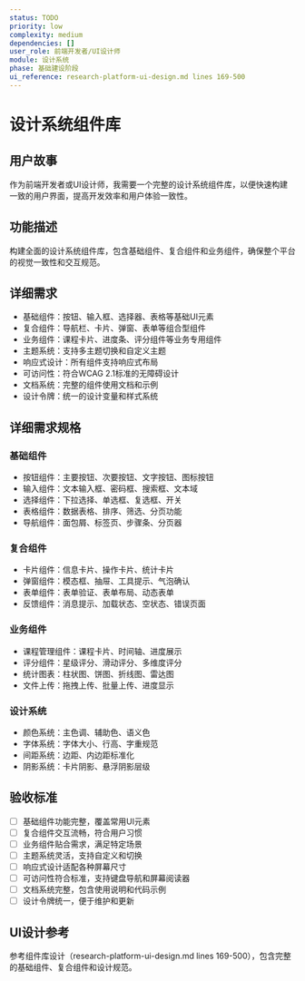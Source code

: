```yaml
---
status: TODO
priority: low
complexity: medium
dependencies: []
user_role: 前端开发者/UI设计师
module: 设计系统
phase: 基础建设阶段
ui_reference: research-platform-ui-design.md lines 169-500
---
```


# 设计系统组件库

## 用户故事
作为前端开发者或UI设计师，我需要一个完整的设计系统组件库，以便快速构建一致的用户界面，提高开发效率和用户体验一致性。

## 功能描述
构建全面的设计系统组件库，包含基础组件、复合组件和业务组件，确保整个平台的视觉一致性和交互规范。

## 详细需求
- 基础组件：按钮、输入框、选择器、表格等基础UI元素
- 复合组件：导航栏、卡片、弹窗、表单等组合型组件
- 业务组件：课程卡片、进度条、评分组件等业务专用组件
- 主题系统：支持多主题切换和自定义主题
- 响应式设计：所有组件支持响应式布局
- 可访问性：符合WCAG 2.1标准的无障碍设计
- 文档系统：完整的组件使用文档和示例
- 设计令牌：统一的设计变量和样式系统

## 详细需求规格
### 基础组件
- 按钮组件：主要按钮、次要按钮、文字按钮、图标按钮
- 输入组件：文本输入框、密码框、搜索框、文本域
- 选择组件：下拉选择、单选框、复选框、开关
- 表格组件：数据表格、排序、筛选、分页功能
- 导航组件：面包屑、标签页、步骤条、分页器

### 复合组件
- 卡片组件：信息卡片、操作卡片、统计卡片
- 弹窗组件：模态框、抽屉、工具提示、气泡确认
- 表单组件：表单验证、表单布局、动态表单
- 反馈组件：消息提示、加载状态、空状态、错误页面

### 业务组件
- 课程管理组件：课程卡片、时间轴、进度展示
- 评分组件：星级评分、滑动评分、多维度评分
- 统计图表：柱状图、饼图、折线图、雷达图
- 文件上传：拖拽上传、批量上传、进度显示

### 设计系统
- 颜色系统：主色调、辅助色、语义色
- 字体系统：字体大小、行高、字重规范
- 间距系统：边距、内边距标准化
- 阴影系统：卡片阴影、悬浮阴影层级

## 验收标准
- [ ] 基础组件功能完整，覆盖常用UI元素
- [ ] 复合组件交互流畅，符合用户习惯
- [ ] 业务组件贴合需求，满足特定场景
- [ ] 主题系统灵活，支持自定义和切换
- [ ] 响应式设计适配各种屏幕尺寸
- [ ] 可访问性符合标准，支持键盘导航和屏幕阅读器
- [ ] 文档系统完整，包含使用说明和代码示例
- [ ] 设计令牌统一，便于维护和更新

## UI设计参考
参考组件库设计（research-platform-ui-design.md lines 169-500），包含完整的基础组件、复合组件和设计规范。